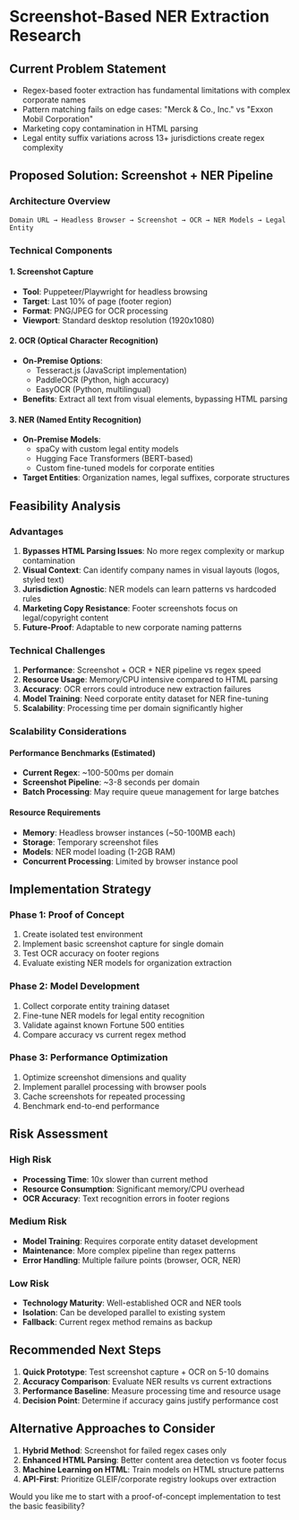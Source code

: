 # Screenshot-Based NER Extraction Research

## Current Problem Statement
- Regex-based footer extraction has fundamental limitations with complex corporate names
- Pattern matching fails on edge cases: "Merck & Co., Inc." vs "Exxon Mobil Corporation"
- Marketing copy contamination in HTML parsing
- Legal entity suffix variations across 13+ jurisdictions create regex complexity

## Proposed Solution: Screenshot + NER Pipeline

### Architecture Overview
```
Domain URL → Headless Browser → Screenshot → OCR → NER Models → Legal Entity
```

### Technical Components

#### 1. Screenshot Capture
- **Tool**: Puppeteer/Playwright for headless browsing
- **Target**: Last 10% of page (footer region)
- **Format**: PNG/JPEG for OCR processing
- **Viewport**: Standard desktop resolution (1920x1080)

#### 2. OCR (Optical Character Recognition)
- **On-Premise Options**:
  - Tesseract.js (JavaScript implementation)
  - PaddleOCR (Python, high accuracy)
  - EasyOCR (Python, multilingual)
- **Benefits**: Extract all text from visual elements, bypassing HTML parsing

#### 3. NER (Named Entity Recognition)
- **On-Premise Models**:
  - spaCy with custom legal entity models
  - Hugging Face Transformers (BERT-based)
  - Custom fine-tuned models for corporate entities
- **Target Entities**: Organization names, legal suffixes, corporate structures

## Feasibility Analysis

### Advantages
1. **Bypasses HTML Parsing Issues**: No more regex complexity or markup contamination
2. **Visual Context**: Can identify company names in visual layouts (logos, styled text)
3. **Jurisdiction Agnostic**: NER models can learn patterns vs hardcoded rules
4. **Marketing Copy Resistance**: Footer screenshots focus on legal/copyright content
5. **Future-Proof**: Adaptable to new corporate naming patterns

### Technical Challenges
1. **Performance**: Screenshot + OCR + NER pipeline vs regex speed
2. **Resource Usage**: Memory/CPU intensive compared to HTML parsing
3. **Accuracy**: OCR errors could introduce new extraction failures
4. **Model Training**: Need corporate entity dataset for NER fine-tuning
5. **Scalability**: Processing time per domain significantly higher

### Scalability Considerations

#### Performance Benchmarks (Estimated)
- **Current Regex**: ~100-500ms per domain
- **Screenshot Pipeline**: ~3-8 seconds per domain
- **Batch Processing**: May require queue management for large batches

#### Resource Requirements
- **Memory**: Headless browser instances (~50-100MB each)
- **Storage**: Temporary screenshot files
- **Models**: NER model loading (1-2GB RAM)
- **Concurrent Processing**: Limited by browser instance pool

## Implementation Strategy

### Phase 1: Proof of Concept
1. Create isolated test environment
2. Implement basic screenshot capture for single domain
3. Test OCR accuracy on footer regions
4. Evaluate existing NER models for organization extraction

### Phase 2: Model Development
1. Collect corporate entity training dataset
2. Fine-tune NER models for legal entity recognition
3. Validate against known Fortune 500 entities
4. Compare accuracy vs current regex method

### Phase 3: Performance Optimization
1. Optimize screenshot dimensions and quality
2. Implement parallel processing with browser pools
3. Cache screenshots for repeated processing
4. Benchmark end-to-end performance

## Risk Assessment

### High Risk
- **Processing Time**: 10x slower than current method
- **Resource Consumption**: Significant memory/CPU overhead
- **OCR Accuracy**: Text recognition errors in footer regions

### Medium Risk  
- **Model Training**: Requires corporate entity dataset development
- **Maintenance**: More complex pipeline than regex patterns
- **Error Handling**: Multiple failure points (browser, OCR, NER)

### Low Risk
- **Technology Maturity**: Well-established OCR and NER tools
- **Isolation**: Can be developed parallel to existing system
- **Fallback**: Current regex method remains as backup

## Recommended Next Steps

1. **Quick Prototype**: Test screenshot capture + OCR on 5-10 domains
2. **Accuracy Comparison**: Evaluate NER results vs current extractions
3. **Performance Baseline**: Measure processing time and resource usage
4. **Decision Point**: Determine if accuracy gains justify performance cost

## Alternative Approaches to Consider

1. **Hybrid Method**: Screenshot for failed regex cases only
2. **Enhanced HTML Parsing**: Better content area detection vs footer focus
3. **Machine Learning on HTML**: Train models on HTML structure patterns
4. **API-First**: Prioritize GLEIF/corporate registry lookups over extraction

Would you like me to start with a proof-of-concept implementation to test the basic feasibility?